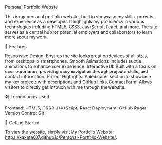 Personal Portfolio Website

This is my personal portfolio website, built to showcase my skills, projects, and experience as a developer. It highlights my proficiency in various technologies including HTML5, CSS3, JavaScript, React, and more. The site serves as a central hub for potential employers and collaborators to learn more about my work.

🌟 Features

Responsive Design: Ensures the site looks great on devices of all sizes, from desktops to smartphones.
Smooth Animations: Includes subtle animations to enhance user experience.
Interactive UI: Built with a focus on user experience, providing easy navigation through projects, skills, and contact information.
Project Highlights: A dedicated section to showcase my key projects with descriptions and GitHub links.
Contact Form: Allows visitors to directly get in touch with me through the website.

🛠️ Technologies Used

Frontend: HTML5, CSS3, JavaScript, React
Deployment: GitHub Pages
Version Control: Git

🚀 Getting Started

To view the website, simply visit My Portfolio Website: https://kaxeta007.github.io/Personal-Portfolio-Website/.
